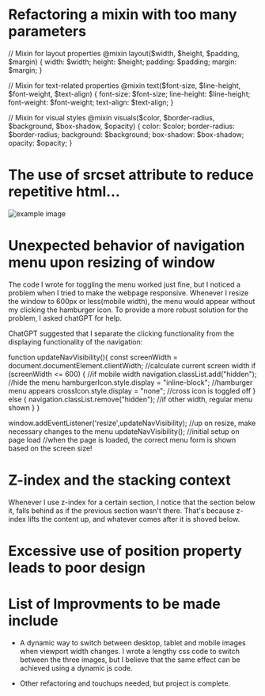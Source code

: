 # Refactoring a mixin with too many parameters

// Mixin for layout properties
@mixin layout($width, $height, $padding, $margin) {
  width: $width;
  height: $height;
  padding: $padding;
  margin: $margin;
}

// Mixin for text-related properties
@mixin text($font-size, $line-height, $font-weight, $text-align) {
  font-size: $font-size;
  line-height: $line-height;
  font-weight: $font-weight;
  text-align: $text-align;
}

// Mixin for visual styles
@mixin visuals($color, $border-radius, $background, $box-shadow, $opacity) {
  color: $color;
  border-radius: $border-radius;
  background: $background;
  box-shadow: $box-shadow;
  opacity: $opacity;
}

# The use of srcset attribute to reduce repetitive html...

<img src="image-default.jpg" 
     srcset="image-small.jpg 500w, image-medium.jpg 1000w, image-large.jpg 2000w" 
     alt="example image">

# Unexpected behavior of navigation menu upon resizing of window

The code I wrote for toggling the menu worked just fine, but I noticed a problem when I tried to make the webpage responsive. Whenever I resize the window to 600px or less(mobile width), the menu would appear without my clicking the hamburger icon. To provide a more robust solution for the problem, I asked chatGPT for help.

ChatGPT suggested that I separate the clicking functionality from the displaying functionality of the navigation:

function updateNavVisibility(){
    const screenWidth = document.documentElement.clientWidth; //calculate current screen width
    if (screenWidth <= 600) { //if mobile width
        navigation.classList.add("hidden"); //hide the menu
        hamburgerIcon.style.display = "inline-block"; //hamburger menu appears
        crossIcon.style.display = "none"; //cross icon is toggled off
    } 
    else {
        navigation.classList.remove("hidden"); //if other width, regular menu shown
    }
}

window.addEventListener('resize',updateNavVisibility); //up on resize, make necessary changes to the menu
updateNavVisibility(); //initial setup on page load
//when the page is loaded, the correct menu form is shown based on the screen size!

# Z-index and the stacking context

Whenever I use z-index for a certain section, I notice that the section below it, falls behind as if the previous section wasn't there. That's because z-index lifts the content up, and whatever comes after it is shoved below.

# Excessive use of position property leads to poor design


# List of Improvments to be made include

- A dynamic way to switch between desktop, tablet and mobile images when viewport width changes. I wrote a lengthy css code to switch between the three images, but I believe that the same effect can be achieved using a dynamic js code.

- Other refactoring and touchups needed, but project is complete. 